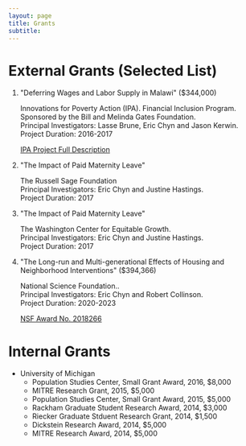```yaml
---
layout: page
title: Grants
subtitle: 
---
```


# External Grants (Selected List)

1. "Deferring Wages and Labor Supply in Malawi" ($344,000)
  
   Innovations for Poverty Action (IPA). Financial Inclusion Program.<br> 
   Sponsored by the Bill and Melinda Gates Foundation.<br>
   Principal Investigators: Lasse Brune, Eric Chyn and Jason Kerwin.<br>
   Project Duration: 2016-2017

   [IPA Project Full Description](https://www.poverty-action.org/study/deferring-wages-and-labor-supply-malawi)
   
2. "The Impact of Paid Maternity Leave"
   
   The Russell Sage Foundation<br>
   Principal Investigators: Eric Chyn and Justine Hastings.<br>
   Project Duration: 2017
   
3. "The Impact of Paid Maternity Leave"

   The Washington Center for Equitable Growth.<br>
   Principal Investigators: Eric Chyn and Justine Hastings.<br>
   Project Duration: 2017
   
4. "The Long-run and Multi-generational Effects of Housing and Neighborhood Interventions" ($394,366)

   National Science Foundation..<br>
   Principal Investigators: Eric Chyn and Robert Collinson.<br>
   Project Duration: 2020-2023
   
   [NSF Award No. 2018266](https://www.nsf.gov/awardsearch/showAward?AWD_ID=2018266)
   

# Internal Grants

- University of Michigan
   - Population Studies Center, Small Grant Award, 2016, $8,000
   - MITRE Research Grant, 2015, $5,000
   - Population Studies Center, Small Grant Award, 2015, $5,000
   - Rackham Graduate Student Research Award, 2014, $3,000
   - Riecker Graduate Stduent Research Grant, 2014, $1,500
   - Dickstein Research Award, 2014, $5,000
   - MITRE Research Award, 2014, $5,000

